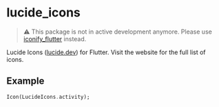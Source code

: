 # lucide_icons

> :warning: This package is not in active development anymore. Please use [iconify_flutter](https://pub.dev/packages/iconify_flutter) instead.

Lucide Icons ([lucide.dev](https://lucide.dev)) for Flutter. Visit the website for the full list of icons.

## Example
```dart
Icon(LucideIcons.activity);
```

